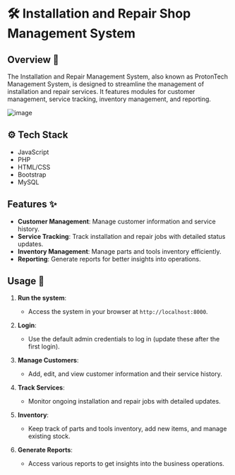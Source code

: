 # 🛠️ Installation and Repair Shop Management System

## Overview 📖

The Installation and Repair Management System, also known as ProtonTech Management System, is designed to streamline the management of installation and repair services. It features modules for customer management, service tracking, inventory management, and reporting.

![image](https://github.com/ervenderr/Installation-and-Repair-Management-System/assets/81071981/7634d856-3430-4f18-bb51-29bc216b540d)


## ⚙️ Tech Stack

- JavaScript
- PHP
- HTML/CSS
- Bootstrap
- MySQL

## Features ✨

- **Customer Management**: Manage customer information and service history.
- **Service Tracking**: Track installation and repair jobs with detailed status updates.
- **Inventory Management**: Manage parts and tools inventory efficiently.
- **Reporting**: Generate reports for better insights into operations.

## Usage 🚀

1. **Run the system**:
    - Access the system in your browser at `http://localhost:8000`.

2. **Login**:
    - Use the default admin credentials to log in (update these after the first login).

3. **Manage Customers**:
    - Add, edit, and view customer information and their service history.

4. **Track Services**:
    - Monitor ongoing installation and repair jobs with detailed updates.

5. **Inventory**:
    - Keep track of parts and tools inventory, add new items, and manage existing stock.

6. **Generate Reports**:
    - Access various reports to get insights into the business operations.
